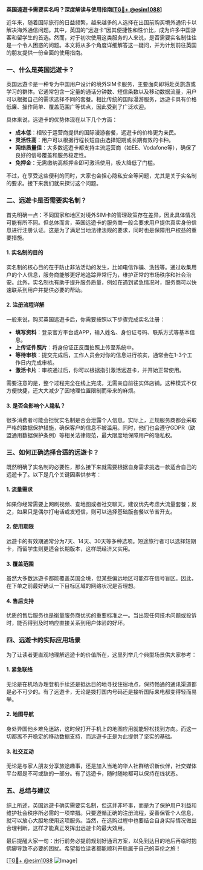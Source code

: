 **英国遠遊卡需要实名吗？深度解读与使用指南[[TG💪+ @esim1088](https://t.me/s/esim1088)]**

近年来，随着国际旅行的日益频繁，越来越多的人选择在出国前购买境外通讯卡以解决海外通信问题。其中，英国的“远遊卡”因其便捷性和性价比，成为许多中国游客和留学生的首选。然而，对于初次使用这类服务的人来说，是否需要实名制往往是一个令人困惑的问题。本文将从多个角度详细解答这一疑问，并为计划前往英国的朋友提供一份全面的使用指南。

### **一、什么是英国远遊卡？**

英国远遊卡是一种专为中国用户设计的境外SIM卡服务，主要面向即将赴英旅游或学习的群体。它通常包含一定量的通话分钟数、短信条数以及移动数据流量，用户可以根据自己的需求选择不同的套餐。相比传统的国际漫游服务，远遊卡具有价格低廉、操作简单、覆盖范围广等优点，因此受到了广泛欢迎。

具体来说，远遊卡的优势体现在以下几个方面：
- **成本低**：相较于运营商提供的国际漫游套餐，远遊卡的价格更为亲民。
- **灵活性高**：用户可以根据行程长短自由选择短期或长期有效的卡种。
- **网络质量佳**：大多数远遊卡都支持主流运营商（如EE、Vodafone等），确保了良好的信号覆盖和服务稳定性。
- **免押金**：无需缴纳高额押金即可激活使用，极大降低了门槛。

不过，在享受这些便利的同时，大家也会担心隐私安全等问题，尤其是关于实名制的要求。接下来我们就来探讨这个问题。

### **二、远遊卡是否需要实名制？**

首先明确一点：不同国家和地区对境外SIM卡的管理政策存在差异，因此具体情况可能有所不同。但总体而言，英国远遊卡的服务商一般会要求用户提供真实身份信息进行注册认证。这是为了满足当地法律法规的要求，同时也是保障用户权益的重要措施。

#### **1. 实名制的目的**
实名制的核心目的在于防止非法活动的发生，比如电信诈骗、洗钱等。通过收集用户的个人信息，服务商能够更好地追踪异常行为，维护正常的市场秩序和社会治安。此外，实名制也有助于提升服务质量，例如在遇到紧急情况时，服务商可以快速联系到用户并提供必要的帮助。

#### **2. 注册流程详解**
一般来说，购买英国远遊卡后，你需要按照以下步骤完成实名注册：
- **填写资料**：登录官方平台或APP，输入姓名、身份证号码、联系方式等基本信息。
- **上传证件照片**：将身份证正反面拍照上传至系统中。
- **等待审核**：提交完成后，工作人员会对你的信息进行核实，通常会在1-3个工作日内完成审核。
- **激活卡片**：审核通过后，你可以根据指引激活远遊卡，并开始正常使用。

需要注意的是，整个过程完全在线上完成，无需亲自前往实体店铺。这种模式不仅方便快捷，还大大减少了因地理位置限制而带来的麻烦。

#### **3. 是否会影响个人隐私？**
很多消费者可能会担忧实名制是否会泄露个人信息。实际上，正规服务商都会采取严格的数据保护措施，确保客户的信息不被滥用。同时，他们也会遵守GDPR（欧盟通用数据保护条例）等相关法律规范，最大限度地保障用户的隐私权。

### **三、如何正确选择合适的远遊卡？**

既然明确了实名制的必要性，那么接下来就需要根据自身需求挑选一款适合自己的远遊卡了。以下是几个关键因素供参考：

#### **1. 流量需求**
如果你经常需要上网刷视频、查地图或者社交聊天，建议优先考虑大流量套餐；反之，如果只是偶尔打电话或发短信，则可以选择基础版套餐以节省开支。

#### **2. 使用期限**
远遊卡的有效期通常分为7天、14天、30天等多种选项。短途旅行者可以选择短期卡，而留学生则更适合长期版本，这样既经济又实用。

#### **3. 覆盖范围**
虽然大多数远遊卡都能覆盖英国全境，但某些偏远地区可能存在信号盲区。因此，在下单之前最好确认一下目标区域的网络状况是否理想。

#### **4. 售后支持**
优质的售后服务也是衡量服务商优劣的重要标准之一。当出现任何技术问题或投诉时，能否得到及时响应直接关系到用户体验的好坏。

### **四、远遊卡的实际应用场景**

为了让读者更直观地理解远遊卡的价值所在，这里列举几个典型场景供大家参考：

#### **1. 紧急联络**
无论是在机场办理登机手续还是抵达目的地寻找住宿地点，保持畅通的通讯渠道都是必不可少的。有了远遊卡，无论是拨打国内号码还是接听国际来电都变得轻而易举。

#### **2. 地图导航**
身处异国他乡难免迷路，这时候打开手机上的地图应用就能轻松找到方向。而这一切都离不开稳定的移动数据支持，而远遊卡正是为此提供了坚实的基础。

#### **3. 社交互动**
无论是与家人朋友分享旅途趣事，还是加入当地的华人社群结识新伙伴，社交媒体平台都是不可或缺的一部分。有了远遊卡，随时随地都可以保持在线状态。

### **五、总结与建议**

综上所述，英国远遊卡确实需要实名制，但这并非坏事，而是为了保护用户利益和维护社会秩序所必需的一项举措。只要遵循正确的注册流程，妥善保管个人信息，就可以放心大胆地使用这项服务。当然，在选购过程中也要结合自身实际情况做出合理判断，这样才能真正发挥出远遊卡的最大效用。

最后提醒大家一句：出行前务必提前规划好通讯方案，以免到达目的地后再临时抱佛脚导致不必要的困扰。希望每位读者都能顺利开启属于自己的英伦之旅！

[[TG💪+ @esim1088](https://t.me/s/esim1088) ![Image](https://i.postimg.cc/4NQfJmqS/Snipaste-2025-05-13-00-14-12.png)]